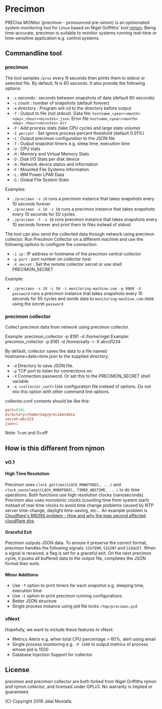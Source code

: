 # Precimon

PRECIse MONitor (precimon - pronounced pre-simon) is an opinionated system monitoring tool for Linux based on Nigel Griffiths' tool [njmon](http://nmon.sourceforge.net/pmwiki.php?n=Site.Njmon). Being time-accurate, precimon is suitable to monitor systems running real-time or time-sensitive application e.g. control systems.

## Commandline tool

### precimon

The tool samples `/proc` every N seconds then prints them to stdout or selected file. By default, N is 60 seconds. It also provide the following options:

- `-s` seconds   : seconds between snapshots of data (default 60 seconds)
- `-c` count     : number of snapshots (default forever)
- `-m` directory : Program will cd to the directory before output
- `-f`           : Output to file (not stdout). Data file:  `hostname_<year><month><day>_<hour><minutes>.json`. Error file `hostname_<year><month><day>_<hour><minutes>.err`
- `-P`           : Add process stats (take CPU cycles and large stats volume)
- `-I percent`   : Set ignore process percent threshold (default 0.01%)
- `-C`           : Output precimon configuration to the JSON file
- `-T`           : Output snapshot timers e.g. sleep time, execution time
- `-U`           : CPU stats
- `-M`           : Memory and Virtual Memory Stats
- `-D`           : Disk I/O Stats per disk device
- `-N`           : Network device status and information
- `-F`           : Mounted File Systems Information
- `-L`           : IBM Power LPAR Data
- `-G`           : Global File System Stats

Examples:

- `./precimon -s 10` runs a precimon instance that takes snapshots every 10 seconds forever
- `./precimon -s 10 -c 50` runs a precimon instance that takes snapshots every 10 seconds for 50 cycles
- `./precimon -f -s 10` runs precimon instance that takes snapshots every 10 seconds forever and print them to files instead of stdout

The tool can also send the collected data through network using precimon collector. Run Precimon Collector on a different machine and use the following options to configure the connection:

- `-i ip`        : IP address or hostname of the precimon central collector
- `-p port`      : port number on collector host
- `-X secret`    : Set the remote collector secret or use shell PRECIMON_SECRET

Example:

- `./precimon -s 10 -c 50 -i monitoring-machine.com -p 8888 -X password` runs a precimon instance that takes snapshots every 10 seconds for 50 cycles and sends data to `monitoring-machine.com:8888` using the secret `password`

### precimon collector

Collect precimon data from network using precimon collector.

Example: precimon_collector -p 8181 -d /home/nigel
Example: precimon_collector -p 8181 -d /home/sally -i -X abcd1234

By default, collector saves the data to a file named hostname+date+time.json to the supplied directory.

- `-d`                      Directory to save JSON file.
- `-p`                      TCP port to listen for connections on.
- `-X`                      Connection password. Or set this to the PRECIMON_SECRET shell variable.
- `-a <collector.conf>`     Use configuration file instead of options. Do not mix this option with other command line options.

collector.conf contents should be like this:

```conf
port=8181
directory=/home/nag/precimondata
secret=abc123
json=1
```

Note: 1=on and 0=off

## How is this different from njmon

### v0.1

#### High Time Resolution

Precimon uses `clock_gettime(CLOCK_MONOTONIC, ...)` and `clock_nanosleep(CLOCK_MONOTONIC, TIMER_ABSTIME, ...)` to do time
operations. Both functions use high resolution clocks (nanoseconds). Precimon also uses monotonic clocks (counting
time from system start) instead of real-time clocks to avoid time change problems caused by NTP server
time-change, daylight time-saving, etc...
An example problem is [Cloudflare's RRDNS problem - How and why the leap second affected cloudflare dns](https://blog.cloudflare.com/how-and-why-the-leap-second-affected-cloudflare-dns/).

#### Graceful Exit

Precimon outputs JSON data. To ensure it preserve the correct format, precimon handles the following signals: `SIGTERM`,
`SIGINT` and `SIGQUIT`. When a signal is received, a flag is set for a graceful exit. On the next precimon cycle, it pushs
all buffered data to the output file, completes the JSON format then exits.

#### Minor Additions

- Use `-T` option to print timers for each snapshot e.g. sleeping time, execution time
- Use `-C` option to print precimon running configurations
- Better JSON structure
- Single process instance using pid file locks `/tmp/precimon.pid`

### vNext

Hopefully, we want to include these features in vNext:

- Metrics Alerts e.g. when total CPU percentage > 60%, alert using email
- Single process monitoring e.g. `-P 1500` to output metrics of process whose pid is 1500
- Database Injection Support for collector

## License

precimon and precimon collector are both forked from Nigel Griffiths njmon and njmon collector, and licensed under GPLv3.
No warranty is implied or guaranteed.

(C) Copyright 2019 Jalal Mostafa.
